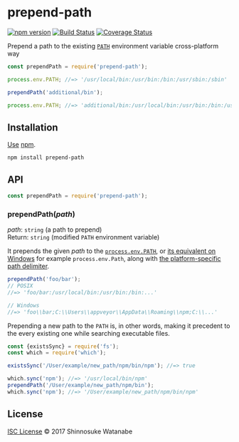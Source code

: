 # prepend-path

[![npm version](https://img.shields.io/npm/v/prepend-path.svg)](https://www.npmjs.com/package/prepend-path)
[![Build Status](https://travis-ci.org/shinnn/prepend-path.svg?branch=master)](https://travis-ci.org/shinnn/prepend-path)
[![Coverage Status](https://img.shields.io/coveralls/shinnn/prepend-path.svg)](https://coveralls.io/github/shinnn/prepend-path?branch=master)

Prepend a path to the existing [`PATH`](http://pubs.opengroup.org/onlinepubs/000095399/basedefs/xbd_chap08.html#tag_08_03) environment variable cross-platform way

```javascript
const prependPath = require('prepend-path');

process.env.PATH; //=> '/usr/local/bin:/usr/bin:/bin:/usr/sbin:/sbin'

prependPath('additional/bin');

process.env.PATH; //=> 'additional/bin:/usr/local/bin:/usr/bin:/bin:/usr/sbin:/sbin'
```

## Installation

[Use](https://docs.npmjs.com/cli/install) [npm](https://docs.npmjs.com/getting-started/what-is-npm).

```
npm install prepend-path
```

## API

```javascript
const prependPath = require('prepend-path');
```

### prependPath(*path*)

*path*: `string` (a path to prepend)  
Return: `string` (modified `PATH` environment variable)

It prepends the given *path* to the [`process.env.PATH`](https://nodejs.org/api/process.html#process_process_env), or [its equivalent on Windows](https://stackoverflow.com/questions/7199039/file-paths-in-windows-environment-not-case-sensitive/7199074#7199074) for example `process.env.Path`, along with [the platform-specific path delimiter](https://nodejs.org/api/path.html#path_path_delimiter).

```javascript
prependPath('foo/bar');
// POSIX
//=> 'foo/bar:/usr/local/bin:/usr/bin:/bin:...'

// Windows
//=> 'foo\\bar;C:\\Users\\appveyor\\AppData\\Roaming\\npm;C:\\...'
```

Prepending a new path to the `PATH` is, in other words, making it precedent to the every existing one while searching executable files.

```javascript
const {existsSync} = require('fs');
const which = require('which');

existsSync('/User/example/new_path/npm/bin/npm'); //=> true

which.sync('npm'); //=> '/usr/local/bin/npm'
prependPath('/User/example/new_path/npm/bin');
which.sync('npm'); //=> '/User/example/new_path/npm/bin/npm'
```

## License

[ISC License](./LICENSE) © 2017 Shinnosuke Watanabe
